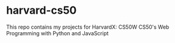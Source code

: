 # harvard-cs50
This repo contains my projects for HarvardX: CS50W CS50's Web Programming with Python and JavaScript
